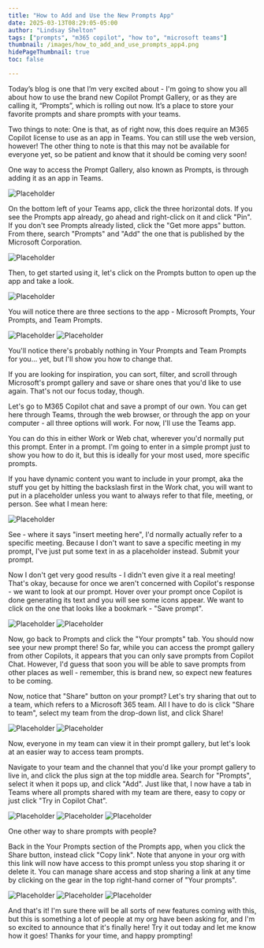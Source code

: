 ```yaml
---
title: "How to Add and Use the New Prompts App"
date: 2025-03-13T08:29:05-05:00
author: "Lindsay Shelton"
tags: ["prompts", "m365 copilot", "how to", "microsoft teams"]
thumbnail: /images/how_to_add_and_use_prompts_app4.png
hidePageThumbnail: true
toc: false

---
```

 
Today’s blog is one that I’m very excited about - I'm going to show you all about how to use the brand new Copilot Prompt Gallery, or as they are calling it, “Prompts”, which is rolling out now.  It’s a place to store your favorite prompts and share prompts with your teams.

Two things to note:  One is that, as of right now, this does require an M365 Copilot license to use as an app in Teams.  You can still use the web version, however!  The other thing to note is that this may not be available for everyone yet, so be patient and know that it should be coming very soon!

One way to access the Prompt Gallery, also known as Prompts, is through adding it as an app in Teams.  

![Placeholder](/images/how_to_add_and_use_prompts_app1.png)

On the bottom left of your Teams app, click the three horizontal dots.  If you see the Prompts app already, go ahead and right-click on it and click "Pin".  If you don't see Prompts already listed, click the "Get more apps" button.  From there, search "Prompts" and "Add" the one that is published by the Microsoft Corporation.  

![Placeholder](/images/how_to_add_and_use_prompts_app2.png)
 
Then, to get started using it, let's click on the Prompts button to open up the app and take a look.  

![Placeholder](/images/how_to_add_and_use_prompts_app3.png)
 
You will notice there are three sections to the app - Microsoft Prompts, Your Prompts, and Team Prompts.
 
![Placeholder](/images/how_to_add_and_use_prompts_app4.png)
![Placeholder](/images/how_to_add_and_use_prompts_app5.png)
 
You'll notice there's probably nothing in Your Prompts and Team Prompts for you... yet, but I'll show you how to change that.

If you are looking for inspiration, you can sort, filter, and scroll through Microsoft's prompt gallery and save or share ones that you'd like to use again.  That's not our focus today, though.

Let's go to M365 Copilot chat and save a prompt of our own.  You can get here through Teams, through the web browser, or through the app on your computer - all three options will work.  For now, I'll use the Teams app.

You can do this in either Work or Web chat, wherever you'd normally put this prompt.  Enter in a prompt.  I'm going to enter in a simple prompt just to show you how to do it, but this is ideally for your most used, more specific prompts.

If you have dynamic content you want to include in your prompt, aka the stuff you get by hitting the backslash first in the Work chat, you will want to put in a placeholder unless you want to always refer to that file, meeting, or person.  See what I mean here:

![Placeholder](/images/how_to_add_and_use_prompts_app6.png)
 
See - where it says "insert meeting here", I'd normally actually refer to a specific meeting.  Because I don't want to save a specific meeting in my prompt, I've just put some text in as a placeholder instead.  Submit your prompt.

Now I don't get very good results - I didn't even give it a real meeting!  That's okay, because for once we aren't concerned with Copilot's response - we want to look at our prompt.  Hover over your prompt once Copilot is done generating its text and you will see some icons appear.  We want to click on the one that looks like a bookmark - "Save prompt".
 
![Placeholder](/images/how_to_add_and_use_prompts_app7.png)
![Placeholder](/images/how_to_add_and_use_prompts_app8.png)

Now, go back to Prompts and click the "Your prompts" tab.  You should now see your new prompt there!  So far, while you can access the prompt gallery from other Copilots, it appears that you can only save prompts from Copilot Chat.  However, I'd guess that soon you will be able to save prompts from other places as well - remember, this is brand new, so expect new features to be coming.

Now, notice that "Share" button on your prompt?  Let's try sharing that out to a team, which refers to a Microsoft 365 team.  All I have to do is click "Share to team", select my team from the drop-down list, and click Share!
 
![Placeholder](/images/how_to_add_and_use_prompts_app9.png)
![Placeholder](/images/how_to_add_and_use_prompts_app10.png)
 
Now, everyone in my team can view it in their prompt gallery, but let's look at an easier way to access team prompts.

Navigate to your team and the channel that you'd like your prompt gallery to live in, and click the plus sign at the top middle area.  Search for "Prompts", select it when it pops up, and click "Add".  Just like that, I now have a tab in Teams where all prompts shared with my team are there, easy to copy or just click "Try in Copilot Chat".
 
![Placeholder](/images/how_to_add_and_use_prompts_app13.png)
![Placeholder](/images/how_to_add_and_use_prompts_app11.png)
![Placeholder](/images/how_to_add_and_use_prompts_app12.png)
 
One other way to share prompts with people?  

Back in the Your Prompts section of the Prompts app, when you click the Share button, instead click "Copy link".  Note that anyone in your org with this link will now have access to this prompt unless you stop sharing it or delete it.  You can manage share access and stop sharing a link at any time by clicking on the gear in the top right-hand corner of "Your prompts".
 
![Placeholder](/images/how_to_add_and_use_prompts_app14.png)
![Placeholder](/images/how_to_add_and_use_prompts_app15.png)
![Placeholder](/images/how_to_add_and_use_prompts_app16.png)

And that's it!  I'm sure there will be all sorts of new features coming with this, but this is something a lot of people at my org have been asking for, and I'm so excited to announce that it's finally here!  Try it out today and let me know how it goes!  Thanks for your time, and happy prompting!

<!-- Google tag (gtag.js) -->
<script async src="https://www.googletagmanager.com/gtag/js?id=G-CN3PDT3T20"></script>
<script>
  window.dataLayer = window.dataLayer || [];
  function gtag(){dataLayer.push(arguments);}
  gtag('js', new Date());

  gtag('config', 'G-CN3PDT3T20');
</script>